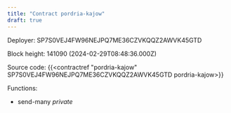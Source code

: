```yaml
---
title: "Contract pordria-kajow"
draft: true
---
```

Deployer: SP7S0VEJ4FW96NEJPQ7ME36CZVKQQZ2AWVK45GTD


 



Block height: 141090 (2024-02-29T08:48:36.000Z)

Source code: {{<contractref "pordria-kajow" SP7S0VEJ4FW96NEJPQ7ME36CZVKQQZ2AWVK45GTD pordria-kajow>}}

Functions:

* send-many _private_
